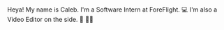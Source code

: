 Heya! My name is Caleb.
I'm a Software Intern at ForeFlight. 💻
I'm also a Video Editor on the side. 🎥
🏳️‍🌈

<!---
Kaelubagu/Kaelubagu is a ✨ special ✨ repository because its `README.md` (this file) appears on your GitHub profile.
You can click the Preview link to take a look at your changes.
--->
